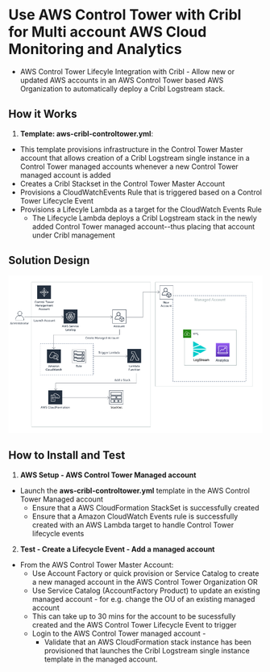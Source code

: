 <p align="center">
</p>

# Use AWS Control Tower with Cribl for Multi account AWS Cloud Monitoring and Analytics

* AWS Control Tower Lifecyle Integration with Cribl - Allow new or updated AWS accounts in an AWS Control Tower based AWS Organization to automatically deploy a Cribl Logstream stack.



## How it Works

1. **Template: aws-cribl-controltower.yml**:
 * This template provisions infrastructure in the Control Tower Master account that allows creation of a Cribl Logstream single instance in a Control Tower managed accounts whenever a new Control Tower managed account is added
 * Creates a Cribl Stackset in the Control Tower Master Account 
 * Provisions a CloudWatchEvents Rule that is triggered based on a Control Tower Lifecycle Event
 * Provisions a Lifecyle Lambda as a target for the CloudWatch Events Rule
 	- The Lifecycle Lambda deploys a Cribl Logstream stack in the newly added Control Tower managed account--thus placing that account under Cribl management


 

## Solution Design

![](images/cribl-arch.png)


## How to Install and Test


1. **AWS Setup - AWS Control Tower Managed account**
 * Launch the **aws-cribl-controltower.yml** template in the AWS Control Tower Managed account
 	-  Ensure that a AWS CloudFormation StackSet is successfully created
 	-  Ensure that a Amazon CloudWatch Events rule is successfully created with an AWS Lambda target to handle Control Tower lifecycle events
2. **Test - Create a Lifecycle Event - Add a managed account** 
 * From the AWS Control Tower Master Account:
    - Use Account Factory or quick provision or Service Catalog to create a  new managed account in the AWS Control Tower Organization OR
    - Use Service Catalog (AccountFactory Product) to update an existing managed account - for e.g. change the OU of an existing managed account
 	- This can take up to 30 mins for the account to be sucessfully created and the AWS Control Tower Lifecycle Event to trigger
 	- Login to the AWS Control Tower managed account - 
 		- Validate that an AWS CloudFormation stack instance has been provisioned that launches the Cribl Logstream single instance template in the managed account. 
